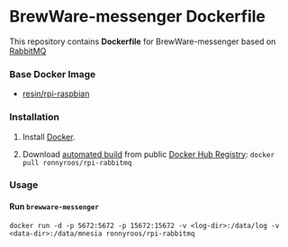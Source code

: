 # BrewWare-messenger Dockerfile

This repository contains **Dockerfile** for BrewWare-messenger based on [RabbitMQ](http://www.rabbitmq.com/)


### Base Docker Image

* [resin/rpi-raspbian](https://hub.docker.com/r/resin/rpi-raspbian/)


### Installation

1. Install [Docker](https://www.docker.com/).

2. Download [automated build](https://registry.hub.docker.com/u/ronnyroos/rpi-brewware-messenger/) from public [Docker Hub Registry](https://registry.hub.docker.com/): `docker pull ronnyroos/rpi-rabbitmq`


### Usage

#### Run `brewware-messenger`

    docker run -d -p 5672:5672 -p 15672:15672 -v <log-dir>:/data/log -v <data-dir>:/data/mnesia ronnyroos/rpi-rabbitmq
